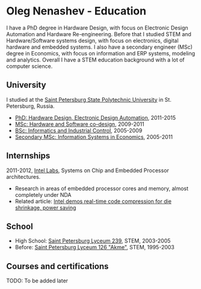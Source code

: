 # Oleg Nenashev - Education

I have a PhD degree in Hardware Design,
with focus on Electronic Design Automation and Hardware Re-engineering.
Before that I studied STEM and Hardware/Software systems design,
with focus on electronics, digital hardware and embedded systems.
I also have a secondary engineer (MSc) degree in Economics,
with focus on information and ERP systems, modeling and analytics.
Overall I have a STEM education background with a lot of computer science.

## University

I studied at the [Saint Petersburg State Polytechnic University](https://english.spbstu.ru/) in St. Petersburg, Russia.

* [PhD: Hardware Design, Electronic Design Automation](./phd/README.md), 2011-2015
* [MSc: Hardware and Software co-design](./master-1-systems/README.md), 2009-2011
* [BSc: Informatics and Industrial Control](./bachelor/README.md), 2005-2009
* [Secondary MSc: Information Systems in Economics](./master-2-economics/README.md), 2005-2011

## Internships

2011-2012, [Intel Labs](https://www.intel.com/content/www/us/en/research/overview.html), Systems on Chip and Embedded Processor architectures.

* Research in areas of embedded processor cores and memory, almost completely under NDA
* Related article: [Intel demos real-time code compression for die shrinkage, power saving](https://www.theregister.com/2013/06/25/intel_direct_compressed_execution/)

## School

* High School: [Saint Petersburg Lyceum 239](https://en.wikipedia.org/wiki/Saint_Petersburg_Lyceum_239), STEM, 2003-2005
* Before: [Saint Petersburg Lyceum 126 "Akme"](http://l126.ru/), STEM, 1995-2003

## Courses and certifications

TODO: To be added later

